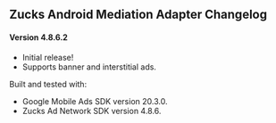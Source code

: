 ## Zucks Android Mediation Adapter Changelog

#### Version 4.8.6.2

- Initial release!
- Supports banner and interstitial ads.

Built and tested with:
- Google Mobile Ads SDK version 20.3.0.
- Zucks Ad Network SDK version 4.8.6.
